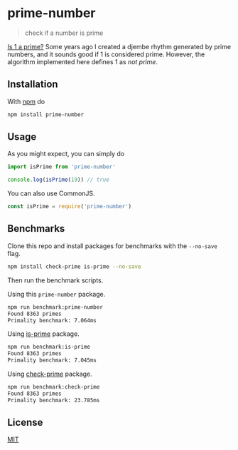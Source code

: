 # prime-number

> check if a number is prime

[Is 1 a prime?](https://en.wikipedia.org/wiki/Prime_number#Primality_of_one)
Some years ago I created a djembe rhythm generated by prime numbers, and it sounds good if 1 is considered prime. However, the algorithm implemented here defines 1 as *not prime*.

## Installation

With [npm](https://npmjs.org/) do

```bash
npm install prime-number
```

## Usage

As you might expect, you can simply do

```js
import isPrime from 'prime-number'

console.log(isPrime(19)) // true
```

You can also use CommonJS.

```js
const isPrime = require('prime-number')
```

## Benchmarks

Clone this repo and install packages for benchmarks with the `--no-save` flag.

```sh
npm install check-prime is-prime --no-save
```

Then run the benchmark scripts.

Using this `prime-number` package.

```sh
npm run benchmark:prime-number
Found 8363 primes
Primality benchmark: 7.064ms
```

Using [is-prime](https://www.npmjs.com/package/is-prime) package.

```sh
npm run benchmark:is-prime
Found 8363 primes
Primality benchmark: 7.045ms
```

Using [check-prime](https://www.npmjs.com/package/check-prime) package.

```sh
npm run benchmark:check-prime
Found 8363 primes
Primality benchmark: 23.785ms
```

## License

[MIT](https://fibo.github.io/mit-license/)

